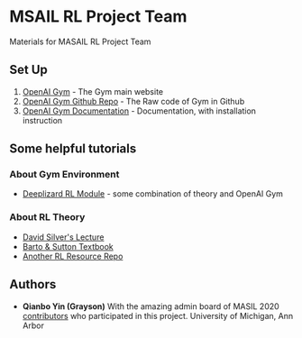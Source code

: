 # MSAIL RL Project Team

Materials for MASAIL RL Project Team

## Set Up

1. [OpenAI Gym](https://gym.openai.com/) - The Gym main website
2. [OpenAI Gym Github Repo](https://github.com/openai/gym) - The Raw code of Gym in Github
3. [OpenAI Gym Documentation](http://gym.openai.com/docs/) - Documentation, with installation instruction

## Some helpful tutorials

### About Gym Environment
* [Deeplizard RL Module](https://deeplizard.com/learn/playlist/PLZbbT5o_s2xoWNVdDudn51XM8lOuZ_Njv) - some combination of theory and OpenAI Gym

### About RL Theory
* [David Silver's Lecture](http://www0.cs.ucl.ac.uk/staff/d.silver/web/Teaching.html)
* [Barto & Sutton Textbook](http://www.incompleteideas.net/book/the-book-2nd.html)
* [Another RL Resource Repo](https://github.com/dennybritz/reinforcement-learning)

## Authors

* **Qianbo Yin (Grayson)** 
With the amazing admin board of MASIL 2020 
[contributors](https://github.com/ygrayson/rl-workgroup/contributors) who participated in this project.
University of Michigan, Ann Arbor
